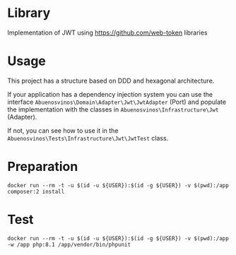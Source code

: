 
# Library

Implementation of JWT using https://github.com/web-token libraries

# Usage

This project has a structure based on DDD and hexagonal architecture.

If your application has a dependency injection system you can use the interface ```Abuenosvinos\Domain\Adapter\Jwt\JwtAdapter``` (Port) and populate the implementation with the classes in ```Abuenosvinos\Infrastructure\Jwt``` (Adapter).

If not, you can see how to use it in the ```Abuenosvinos\Tests\Infrastructure\Jwt\JwtTest``` class.

# Preparation

```
docker run --rm -t -u $(id -u ${USER}):$(id -g ${USER}) -v $(pwd):/app composer:2 install
```

# Test

```
docker run --rm -t -u $(id -u ${USER}):$(id -g ${USER}) -v $(pwd):/app -w /app php:8.1 /app/vendor/bin/phpunit
```
